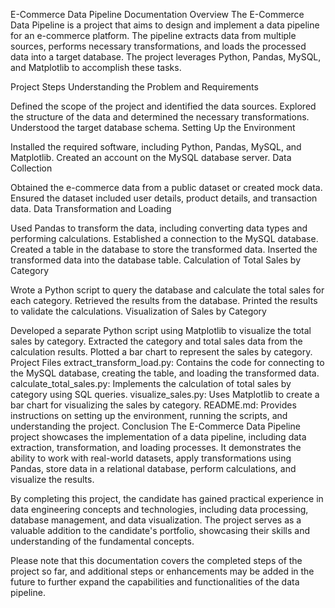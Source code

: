 E-Commerce Data Pipeline Documentation
Overview
The E-Commerce Data Pipeline is a project that aims to design and implement a data pipeline for an e-commerce platform. The pipeline extracts data from multiple sources, performs necessary transformations, and loads the processed data into a target database. The project leverages Python, Pandas, MySQL, and Matplotlib to accomplish these tasks.

Project Steps
Understanding the Problem and Requirements

Defined the scope of the project and identified the data sources.
Explored the structure of the data and determined the necessary transformations.
Understood the target database schema.
Setting Up the Environment

Installed the required software, including Python, Pandas, MySQL, and Matplotlib.
Created an account on the MySQL database server.
Data Collection

Obtained the e-commerce data from a public dataset or created mock data.
Ensured the dataset included user details, product details, and transaction data.
Data Transformation and Loading

Used Pandas to transform the data, including converting data types and performing calculations.
Established a connection to the MySQL database.
Created a table in the database to store the transformed data.
Inserted the transformed data into the database table.
Calculation of Total Sales by Category

Wrote a Python script to query the database and calculate the total sales for each category.
Retrieved the results from the database.
Printed the results to validate the calculations.
Visualization of Sales by Category

Developed a separate Python script using Matplotlib to visualize the total sales by category.
Extracted the category and total sales data from the calculation results.
Plotted a bar chart to represent the sales by category.
Project Files
extract_transform_load.py: Contains the code for connecting to the MySQL database, creating the table, and loading the transformed data.
calculate_total_sales.py: Implements the calculation of total sales by category using SQL queries.
visualize_sales.py: Uses Matplotlib to create a bar chart for visualizing the sales by category.
README.md: Provides instructions on setting up the environment, running the scripts, and understanding the project.
Conclusion
The E-Commerce Data Pipeline project showcases the implementation of a data pipeline, including data extraction, transformation, and loading processes. It demonstrates the ability to work with real-world datasets, apply transformations using Pandas, store data in a relational database, perform calculations, and visualize the results.

By completing this project, the candidate has gained practical experience in data engineering concepts and technologies, including data processing, database management, and data visualization. The project serves as a valuable addition to the candidate's portfolio, showcasing their skills and understanding of the fundamental concepts.

Please note that this documentation covers the completed steps of the project so far, and additional steps or enhancements may be added in the future to further expand the capabilities and functionalities of the data pipeline.

